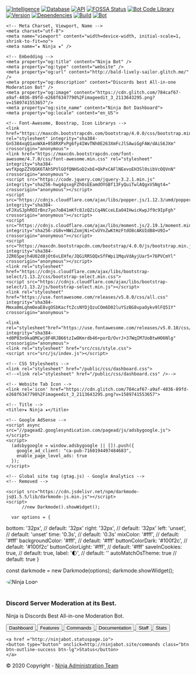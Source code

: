 [![Intelligence](https://img.shields.io/badge/Intelligence-v1.0.0%20-blueviolet.svg?style=flat)](http://help.toxicdev.me/docs/projects/ninjabot) [![Database](https://img.shields.io/badge/Database-SQLite3%20-green.svg?style=flat)](http://help.toxicdev.me/docs/projects/ninjabot) [![API](https://img.shields.io/badge/API-v1.0.0%20-red.svg?style=flat)](http://help.toxicdev.me/docs/projects/ninjabot)
[![FOSSA Status](https://img.shields.io/badge/Tickets-Soon%20-inactive.svg?style=flat)](http://help.toxicdev.me/docs/projects/ninjabot)
 [![Bot Code Library](https://img.shields.io/badge/Library-discord.js-orange.svg)](https://discord.js.org/#/) [![Version](https://img.shields.io/badge/Version-1.00-blue.svg)](http://help.toxicdev.me/docs/projects/ninjabot) [![Dependencies](https://img.shields.io/badge/Dependencies-43%20-9cf.svg?style=flat)](http://help.toxicdev.me/docs/projects/ninjabot) [![Build](https://img.shields.io/badge/Build-Stable%20-success.svg?style=flat)](http://help.toxicdev.me/docs/projects/ninjabot) [![Bot](https://img.shields.io/badge/Bot-Online%20-success.svg?style=flat)](http://help.toxicdev.me/docs/projects/ninjabot)

<html lang="en">
  <head>

    <!-- Meta Charset, Viewport, Name -->
    <meta charset="utf-8">
    <meta name="viewport" content="width=device-width, initial-scale=1, shrink-to-fit=no">
    <meta name="★ Ninja ★" />

    <!-- Embedding -->
    <meta property="og:title" content="Ninja Bot" />
    <meta property="og:type" content="website" />
    <meta property="og:url" content="http://bald-lively-sailor.glitch.me/" />
    <meta property="og:description" content="Discords best All-in-one Moderation Bot" />
    <meta property="og:image" content="https://cdn.glitch.com/784caf67-a9af-4036-89fd-e268f6347798%2Fimageedit_3_2113643295.png?v=1589741553657"/>
    <meta property="og:site_name" content="Ninja Bot Dashboard">
    <meta property="og:locale" content="en_US">

    <!-- Font-Awesome, Boostrap, Icon Librarys -->
    <link href="https://maxcdn.bootstrapcdn.com/bootstrap/4.0.0/css/bootstrap.min.css" rel="stylesheet" integrity="sha384-Gn5384xqQ1aoWXA+058RXPxPg6fy4IWvTNh0E263XmFcJlSAwiGgFAW/dAiS6JXm" crossorigin="anonymous">
    <link href="https://maxcdn.bootstrapcdn.com/font-awesome/4.7.0/css/font-awesome.min.css" rel="stylesheet" integrity="sha384-wvfXpqpZZVQGK6TAh5PVlGOfQNHSoD2xbE+QkPxCAFlNEevoEH3Sl0sibVcOQVnN" crossorigin="anonymous">
    <script src="https://code.jquery.com/jquery-3.2.1.min.js" integrity="sha256-hwg4gsxgFZhOsEEamdOYGBf13FyQuiTwlAQgxVSNgt4=" crossorigin="anonymous"></script>
    <script src="https://cdnjs.cloudflare.com/ajax/libs/popper.js/1.12.3/umd/popper.min.js" integrity="sha384-vFJXuSJphROIrBnz7yo7oB41mKfc8JzQZiCq4NCceLEaO4IHwicKwpJf9c9IpFgh" crossorigin="anonymous"></script>
    <script src="https://cdnjs.cloudflare.com/ajax/libs/moment.js/2.19.1/moment.min.js" integrity="sha256-zG8v+NWiZxmjNi+CvUYnZwKtHzFtdO8cAKUIdB8+U9I=" crossorigin="anonymous"></script>
    <script src="https://maxcdn.bootstrapcdn.com/bootstrap/4.0.0/js/bootstrap.min.js" integrity="sha384-JZR6Spejh4U02d8jOt6vLEHfe/JQGiRRSQQxSfFWpi1MquVdAyjUar5+76PVCmYl" crossorigin="anonymous"></script>
    <link rel="stylesheet" href="https://cdnjs.cloudflare.com/ajax/libs/bootstrap-select/1.13.2/css/bootstrap-select.min.css">
    <script src="https://cdnjs.cloudflare.com/ajax/libs/bootstrap-select/1.13.2/js/bootstrap-select.min.js"></script>
    <link rel="stylesheet" href="https://use.fontawesome.com/releases/v5.8.0/css/all.css" integrity="sha384-Mmxa0mLqhmOeaE8vgOSbKacftZcsNYDjQzuCOm6D02luYSzBG8vpaOykv9lFQ51Y" crossorigin="anonymous">

    <link rel="stylesheet"href="https://use.fontawesome.com/releases/v5.0.10/css/all.css" integrity="sha384-+d0P83n9kaQMCwj8F4RJB66tzIwOKmrdb46+porD/OvrJ+37WqIM7UoBtwHO6Nlg" crossorigin="anonymous">
    <link rel="stylesheet" href="src/css/style.css">
    <script src="src/js/index.js"></script>
   <!-- <script src="https://ninjabot.statuspage.io/embed/script.js"></script> -->
    
    <!-- CSS Stylesheets -->
    <link rel="stylesheet" href="/public/css/dashboard.css">
    <!--<link rel="stylesheet" href="/public/css/dashboard.css" />-->

    <!-- Website Tab Icon -->
    <link rel='icon' href="https://cdn.glitch.com/784caf67-a9af-4036-89fd-e268f6347798%2Fimageedit_3_2113643295.png?v=1589741553657">

    <!-- Title -->
    <title>★ Ninja ★</title>

    <!-- Google AdSense -->
    <script async src="//pagead2.googlesyndication.com/pagead/js/adsbygoogle.js"></script>
    <script>
      (adsbygoogle = window.adsbygoogle || []).push({
        google_ad_client: "ca-pub-7160194497484683",
        enable_page_level_ads: true
      });
    </script>

    <!-- Global site tag (gtag.js) - Google Analytics -->
    <!-- Removed -->

  </head>
  <body>
<head>
  <!-- Required for IE11 Only -->
  <script src="https://cdn.polyfill.io/v2/polyfill.min.js"></script> 
 
  <!-- Standard dependencies -->
  <script src="https://unpkg.com/@webcomponents/webcomponentsjs@2.1.3/webcomponents-bundle.js"></script> 
  <script src="https://unpkg.com/@statuspage/status-widget/dist/index.js"></script> 
</head>

<script>
  function wrapToDashboard() {
    location.href = "/dashboard";
  };

  function wrapToInfo() {
    location.href = "/info";
    console.log("2");
  };
  function wrapToDocs() {
    location.href = "https://docs.ninjabot.site/"
  };
</script>

<!-- Dark Mode Toggle-->
    <script src="https://cdn.jsdelivr.net/npm/darkmode-js@1.5.5/lib/darkmode-js.min.js"></script>
    <script>
          //new Darkmode().showWidget();
      
      var options = {
  bottom: '32px', // default: '32px'
  right: '32px', // default: '32px'
  left: 'unset', // default: 'unset'
  time: '0.3s', // default: '0.3s'
  mixColor: '#fff', // default: '#fff'
  backgroundColor: '#fff',  // default: '#fff'
  buttonColorDark: '#100f2c',  // default: '#100f2c'
  buttonColorLight: '#fff', // default: '#fff'
  saveInCookies: true, // default: true,
  label: '🌓', // default: ''
  autoMatchOsTheme: true // default: true
}
 
const darkmode = new Darkmode(options);
darkmode.showWidget();
    </script>

<link rel="stylesheet" href="src/css/style.css">
<script src="src/js/index.js"></script>

<div class="text-center">
  <img src="https://cdn.glitch.com/784caf67-a9af-4036-89fd-e268f6347798%2Fimageedit_3_2113643295.png?v=1589741553657" alt="Ninja Logo" style="border-radius: 50%;">
  <br><br>
  <h3>Discord Server Moderation at its Best.</h3>
  <p>Ninja is Discords Best All-in-one Moderation Bot.</p>
  
  <a href ="http://ninjabot.site/dashboard">
  <button type="button" onclick=wrapToDashboard() class="btn btn-outline-success btn-lg">Dashboard</button>
  </a> 
  
  <a href ="http://ninjabot.site/features">
  <button type="button" onclick=http://ninjabot.site/maintenance class="btn btn-outline-success btn-lg">Features</button>
  </a>
  
  <a href ="http://ninjabot.site/commands">
    <button type="button" onclick=http://ninjabot.site/commands class="btn btn-outline-success btn-lg">Commands</button>
    </a>
  
  <a href ="https://docs.ninjabot.site/">
  <button type="button" onclick=wrapToDocs() class="btn btn-outline-success btn-lg">Documentation</button>
  </a>

<a href ="http://ninjabot.site/staff">
  <button type="button" onclick=http://ninjabot.site/staff class="btn btn-outline-success btn-lg">Staff</button>
  </a>
  
  <a href ="http://ninjabot.site/stats">
    <button type="button" onclick=http://ninjabot.site/stats class="btn btn-outline-success btn-lg">Stats</button>
    </a>
    
    <a href ="http://ninjabot.statuspage.io">
    <button type="button" onclick=http://ninjabot.site/commands class="btn btn-outline-success btn-lg">Status</button>
    </a>
    
</div>

   <footer>
      <script async src="//pagead2.googlesyndication.com/pagead/js/adsbygoogle.js"></script>
      <div class="footer-copyright text-center py-3">© 2020 Copyright -
        <a href="/staff"> Ninja Administration Team</a>
      </div>
    </footer>
  </body>
</html>
